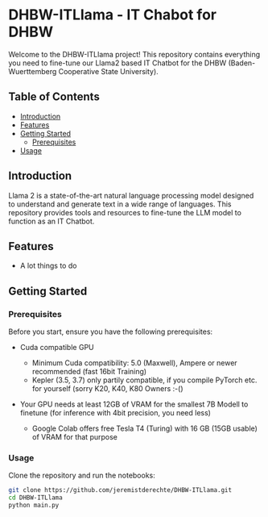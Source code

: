 # DHBW-ITLlama - IT Chabot for DHBW

Welcome to the DHBW-ITLlama project! This repository contains everything you need to fine-tune our Llama2 based IT Chatbot for the DHBW (Baden-Wuerttemberg Cooperative State University).

## Table of Contents

- [Introduction](#introduction)
- [Features](#features)
- [Getting Started](#getting-started)
  - [Prerequisites](#prerequisites)
- [Usage](#usage)



## Introduction

Llama 2 is a state-of-the-art natural language processing model designed to understand and generate text in a wide range of languages. This repository provides tools and resources to fine-tune the LLM model to function as an IT Chatbot.

## Features

- A lot things to do

## Getting Started

### Prerequisites

Before you start, ensure you have the following prerequisites:

- Cuda compatible GPU
  - Minimum Cuda compatibility: 5.0 (Maxwell), Ampere or newer recommended (fast 16bit Training)
  - Kepler (3.5, 3.7) only partily compatible, if you compile PyTorch etc. for yourself (sorry K20, K40, K80 Owners :-()

- Your GPU needs at least 12GB of VRAM for the smallest 7B Modell to finetune (for inference with 4bit precision, you need less)
  - Google Colab offers free Tesla T4 (Turing) with 16 GB (15GB usable) of VRAM for that purpose


### Usage

Clone the repository and run the notebooks:

```bash
git clone https://github.com/jeremistderechte/DHBW-ITLlama.git
cd DHBW-ITLlama
python main.py
